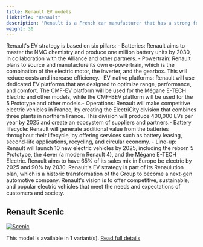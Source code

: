 ```yaml
---
title: Renault EV models
linktitle: "Renault"
description: "Renault is a French car manufacturer that has a strong focus on electric vehicles (EVs). Renault has been a pioneer in the EV market since it launched the first mass-produced electric car, the ZOE, in 2012."
weight: 30
---
```

Renault's EV strategy is based on six pillars: - Batteries: Renault aims to master the NMC chemistry and produce one million battery units by 2030, in collaboration with the Alliance and other partners. -  Powertrain: Renault plans to source and manufacture its own e-powertrain, which is the combination of the electric motor, the inverter, and the gearbox. This will reduce costs and increase efficiency.- EV-native platforms: Renault will use dedicated EV platforms that are designed to optimize range, performance, and comfort. The CMF-EV platform will be used for the Mégane E-TECH Electric and other models, while the CMF-BEV platform will be used for the 5 Prototype and other models.- Operations: Renault will make competitive electric vehicles in France, by creating the ElectriCity division that combines three plants in northern France. This division will produce 400,000 EVs per year by 2025 and create an ecosystem of suppliers and partners.- Battery lifecycle: Renault will generate additional value from the batteries throughout their lifecycle, by offering services such as battery leasing, second-life applications, recycling, and circular economy. - Line-up: Renault will launch 10 new electric vehicles by 2025, including the reborn 5 Prototype, the 4ever (a modern Renault 4), and the Mégane E-TECH Electric. Renault aims to have 65% of its sales mix in Europe be electric by 2025 and 90% by 2030. Renault's EV strategy is part of its Renaulution plan, which is a historic transformation of the Group to become a next-gen automotive company. Renault's vision is to offer competitive, sustainable, and popular electric vehicles that meet the needs and expectations of customers and society.


## Renault Scenic

<a href="scenic"><img src="https://media.evkx.net/multimedia/models/renault/scenic/scenic_e-tech_electric_high_range/main_1_st.jpg" class="img-fluid" alt="Scenic" ></a>

This model is available in 1 variant(s). 
[Read full details](scenic/)
